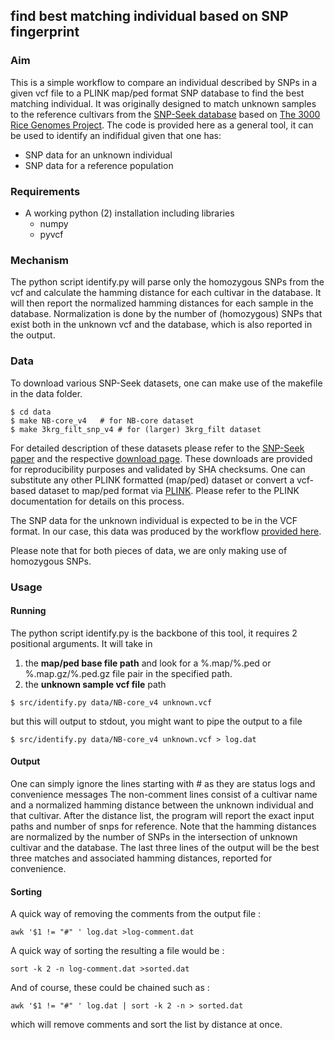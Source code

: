 ## find best matching individual based on SNP fingerprint

### Aim 

This is a simple workflow to compare an individual described by SNPs in a given vcf file to a PLINK map/ped format SNP database to find the best matching individual. 
It was originally designed to match unknown samples to the reference cultivars from the [SNP-Seek database](http://nar.oxfordjournals.org/content/43/D1/D1023.full) based on [The 3000 Rice Genomes Project](http://gigascience.biomedcentral.com/articles/10.1186/2047-217X-3-7). 
The code is provided here as a general tool, it can be used to identify an indifidual given that one has:

  * SNP data for an unknown individual
  * SNP data for a reference population 

### Requirements

  * A working python (2) installation including libraries
    * numpy
    * pyvcf 

### Mechanism 

The python script identify.py will parse only the homozygous SNPs from the vcf and calculate the hamming distance for each cultivar in the database.
It will then report the normalized hamming distances for each sample in the database.
Normalization is done by the number of (homozygous) SNPs that exist both in the unknown vcf and the database, which is also reported in the output.  


### Data

To download various SNP-Seek datasets, one can make use of the makefile in the data folder. 

```
$ cd data
$ make NB-core_v4  	# for NB-core dataset
$ make 3krg_filt_snp_v4 # for (larger) 3krg_filt dataset
```

For detailed description of these datasets please refer to the [SNP-Seek paper](http://nar.oxfordjournals.org/content/43/D1/D1023.full) and the respective [download page](http://oryzasnp-atcg-irri-org.s3-website-ap-southeast-1.amazonaws.com/).
These downloads are provided for reproducibility purposes and validated by SHA checksums. 
One can substitute any other PLINK formatted (map/ped) dataset or convert a vcf-based dataset to map/ped format via [PLINK](https://www.cog-genomics.org/plink2/).
Please refer to the PLINK documentation for details on this process. 

The SNP data for the unknown individual is expected to be in the VCF format. 
In our case, this data was produced by the workflow [provided here](https://github.com/huangc/WGvarSNP).

Please note that for both pieces of data, we are only making use of homozygous SNPs. 

### Usage

#### Running

The python script identify.py is the backbone of this tool, it requires 2 positional arguments. It will take in 

1. the **map/ped base file path** and look for a %.map/%.ped or %.map.gz/%.ped.gz file pair in the specified path.  
2. the **unknown sample vcf file** path


```
$ src/identify.py data/NB-core_v4 unknown.vcf 
```

but this will output to stdout, you might want to pipe the output to a file


```
$ src/identify.py data/NB-core_v4 unknown.vcf > log.dat

```

#### Output

One can simply ignore the lines starting with # as they are status logs and convenience messages
The non-comment lines consist of a cultivar name and a normalized hamming distance between the unknown individual and that cultivar. 
After the distance list, the program will report the exact input paths and number of snps for reference. 
Note that the hamming distances are normalized by the number of SNPs in the intersection of unknown cultivar and the database. 
The last three lines of the output will be the best three matches and associated hamming distances, reported for convenience.

#### Sorting

A quick way of removing the comments from the output file :

```
awk '$1 != "#" ' log.dat >log-comment.dat
```

A quick way of sorting the resulting a file would be :


```
sort -k 2 -n log-comment.dat >sorted.dat
```

And of course, these could be chained such as :

```
awk '$1 != "#" ' log.dat | sort -k 2 -n > sorted.dat
```

which will remove comments and sort the list by distance at once. 






